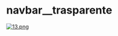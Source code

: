 # navbar__trasparente
[![13.png](https://i.postimg.cc/P5bmctzj/13.png)](https://postimg.cc/VJ6r0PVG)
